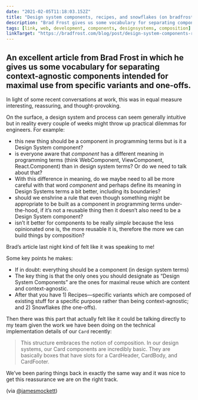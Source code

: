 ```yaml
---
date: "2021-02-05T11:18:03.152Z"
title: "Design system components, recipes, and snowflakes (on bradfrost.com)"
description: "Brad Frost gives us some vocabulary for separating components which are content and context agnostic and intended for maximal use from more specific variants and one-offs."
tags: [link, web, development, components, designsystems, composition]
linkTarget: "https://bradfrost.com/blog/post/design-system-components-recipes-and-snowflakes/"
---
```

An excellent article from Brad Frost in which he gives us some vocabulary for separating context-agnostic components intended for maximal use from specific variants and one-offs.
---

In light of some recent conversations at work, this was in equal measure interesting, reassuring, and thought-provoking.

On the surface, a design system and process can seem generally intuitive but in reality every couple of weeks might throw up practical dilemmas for engineers. For example:

- this new thing should be a component in programming terms but is it a Design System component?
- is everyone aware that _component_ has a different meaning in programming terms (think WebComponent, ViewComponent, React.Component) than in design system terms? Or do we need to talk about that?
- With this difference in meaning, do we maybe need to all be more careful with that word _component_ and perhaps define its meaning in Design Systems terms a bit better, including its boundaries?
- should we enshrine a rule that even though something might be appropriate to be built as a component in programming terms under-the-hood, if it’s not a reusable thing then it doesn’t also need to be a Design System component?
- isn’t it better for components to be really _simple_ because the less opinionated one is, the more reusable it is, therefore the more we can build things by composition?

Brad’s article last night kind of felt like it was speaking to me!

Some key points he makes:

- If in doubt: everything should be a component (in design system terms)
- The key thing is that the only ones you should designate as “Design System Components” are the ones for maximal reuse which are content and context-agnostic.
- After that you have 1) Recipes—specific variants which are composed of existing stuff for a specific purpose rather than being context-agnostic; and 2) Snowflakes (the one-offs).

Then there was this part that actually felt like it could be talking directly to my team given the work we have been doing on the technical implementation details of  our `Card` recently:

> This structure embraces the notion of composition. In our design systems, our Card components are incredibly basic. They are basically boxes that have slots for a CardHeader, CardBody, and CardFooter.

We’ve been paring things back in exactly the same way and it was nice to get this reassurance we are on the right track. 

(via [@jamesmockett](https://twitter.com/jamesmockett))
